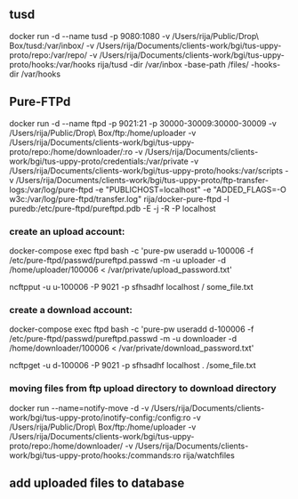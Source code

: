 ## tusd

docker run -d --name tusd -p 9080:1080 -v /Users/rija/Public/Drop\ Box/tusd:/var/inbox/  -v /Users/rija/Documents/clients-work/bgi/tus-uppy-proto/repo:/var/repo/ -v /Users/rija/Documents/clients-work/bgi/tus-uppy-proto/hooks:/var/hooks rija/tusd -dir /var/inbox -base-path /files/ -hooks-dir /var/hooks


## Pure-FTPd

docker run -d --name ftpd -p 9021:21 -p 30000-30009:30000-30009 -v /Users/rija/Public/Drop\ Box/ftp:/home/uploader -v /Users/rija/Documents/clients-work/bgi/tus-uppy-proto/repo:/home/downloader/:ro -v /Users/rija/Documents/clients-work/bgi/tus-uppy-proto/credentials:/var/private -v /Users/rija/Documents/clients-work/bgi/tus-uppy-proto/hooks:/var/scripts -v /Users/rija/Documents/clients-work/bgi/tus-uppy-proto/ftp-transfer-logs:/var/log/pure-ftpd -e "PUBLICHOST=localhost" -e "ADDED_FLAGS=-O w3c:/var/log/pure-ftpd/transfer.log" rija/docker-pure-ftpd  -l puredb:/etc/pure-ftpd/pureftpd.pdb -E -j -R -P localhost


### create an upload account:

docker-compose exec ftpd bash -c 'pure-pw useradd u-100006 -f /etc/pure-ftpd/passwd/pureftpd.passwd -m -u uploader -d /home/uploader/100006  < /var/private/upload_password.txt'

ncftpput -u u-100006 -P 9021 -p sfhsadhf localhost / some_file.txt

### create a download account:

docker-compose exec ftpd bash -c 'pure-pw useradd d-100006 -f /etc/pure-ftpd/passwd/pureftpd.passwd -m -u downloader -d /home/downloader/100006  < /var/private/download_password.txt'

ncftpget -u d-100006 -P 9021 -p sfhsadhf localhost . /some_file.txt


### moving files from ftp upload directory to download directory

docker run --name=notify-move -d  -v /Users/rija/Documents/clients-work/bgi/tus-uppy-proto/inotify-config:/config:ro -v /Users/rija/Public/Drop\ Box/ftp:/home/uploader -v /Users/rija/Documents/clients-work/bgi/tus-uppy-proto/repo:/home/downloader/ -v /Users/rija/Documents/clients-work/bgi/tus-uppy-proto/hooks:/commands:ro rija/watchfiles

## add uploaded files to database